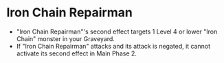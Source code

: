 # Iron Chain Repairman

*   "Iron Chain Repairman"'s second effect targets 1 Level 4 or lower "Iron Chain" monster in your Graveyard.
*   If "Iron Chain Repairman" attacks and its attack is negated, it cannot activate its second effect in Main Phase 2.

